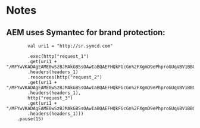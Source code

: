 # Notes

## AEM uses Symantec for brand protection:
            
            val uri1 = "http://sr.symcd.com"
        	
            .exec(http("request_1")
			.get(uri1 + "/MFYwVKADAgEAME0wSzBJMAkGBSsOAwIaBQAEFHQkFGcGn%2FXgmD9ePhproGUqVBV1BBQBWavn3ToLWaZkY9bPIAdX1ZHnagIQW%2FIjqCeNKYjw6kdaRFom%2Bw%3D%3D")
			.headers(headers_1)
			.resources(http("request_2")
			.get(uri1 + "/MFYwVKADAgEAME0wSzBJMAkGBSsOAwIaBQAEFHQkFGcGn%2FXgmD9ePhproGUqVBV1BBQBWavn3ToLWaZkY9bPIAdX1ZHnagIQVFxOd0TKq74nCbq5zCoTZQ%3D%3D")
			.headers(headers_1),
            http("request_3")
			.get(uri1 + "/MFYwVKADAgEAME0wSzBJMAkGBSsOAwIaBQAEFHQkFGcGn%2FXgmD9ePhproGUqVBV1BBQBWavn3ToLWaZkY9bPIAdX1ZHnagIQWLtyjugCY38AlD1h%2FQdzsQ%3D%3D")
			.headers(headers_1)))
		.pause(15)
        
        